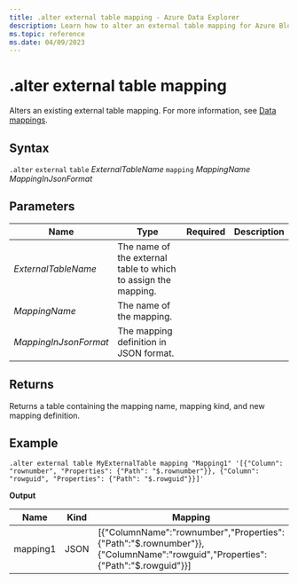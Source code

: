 ```yaml
---
title: .alter external table mapping - Azure Data Explorer
description: Learn how to alter an external table mapping for Azure Blob Storage or Azure Data Lake external tables.
ms.topic: reference
ms.date: 04/09/2023
---
```


# .alter external table mapping

Alters an existing external table mapping. For more information, see [Data mappings](./mappings.md).

## Syntax

`.alter` `external` `table` *ExternalTableName* `mapping` *MappingName* *MappingInJsonFormat*

## Parameters

|Name|Type|Required|Description|
|--|--|--|--|
|*ExternalTableName*|The name of the external table to which to assign the mapping.|
|*MappingName*|The name of the mapping.|
|*MappingInJsonFormat*|The mapping definition in JSON format.|

## Returns

Returns a table containing the mapping name, mapping kind, and new mapping definition.

## Example

```kusto
.alter external table MyExternalTable mapping "Mapping1" '[{"Column": "rownumber", "Properties": {"Path": "$.rownumber"}}, {"Column": "rowguid", "Properties": {"Path": "$.rowguid"}}]'
```

**Output**

| Name | Kind | Mapping |
|--|--|--|
| mapping1 | JSON | [{"ColumnName":"rownumber","Properties":{"Path":"$.rownumber"}},{"ColumnName":"rowguid","Properties":{"Path":"$.rowguid"}}] |

